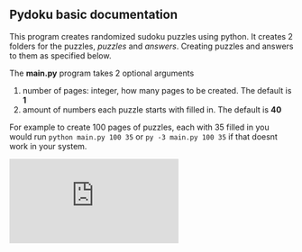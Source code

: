 ## Pydoku basic documentation

This program creates randomized sudoku puzzles using python. It creates 2 folders for the puzzles, _puzzles_ and _answers_. Creating puzzles and answers to them as specified below. 

The **main.py** program takes 2 optional arguments
1. number of pages: integer, how many pages to be created. The default is **1**
2. amount of numbers each puzzle starts with filled in. The default is **40**

For example to create 100 pages of puzzles, each with 35 filled in you would run ```python main.py 100 35``` or ```py -3 main.py 100 35``` if that doesnt work in your system.

![page example](https://github.com/Ben-Wunderlich/pydoku/blob/master/example.pdf "Page layout example")